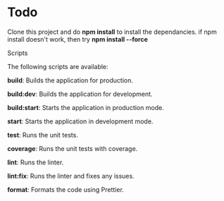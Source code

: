 # Todo
Clone this project and do **npm install** to install the dependancies.
if npm install doesn't work, then try **npm install --force**

Scripts

The following scripts are available:

**build**: Builds the application for production.

**build:dev**: Builds the application for development.

**build:start**: Starts the application in production mode.

**start**: Starts the application in development mode.

**test**: Runs the unit tests.

**coverage**: Runs the unit tests with coverage.

**lint**: Runs the linter.

**lint:fix**: Runs the linter and fixes any issues.

**format**: Formats the code using Prettier.

